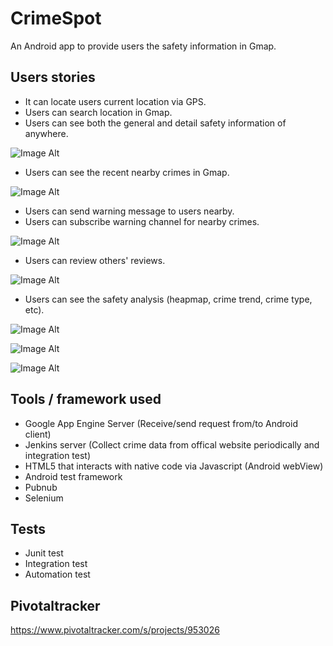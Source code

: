 CrimeSpot
========
An Android app to provide users the safety information in Gmap.

Users stories
--------------
- It can locate users current location via GPS.
- Users can search location in Gmap.
- Users can see both the general and detail safety information of anywhere.

![Image Alt](https://github.com/skyw932/CrimeSpot/raw/dev/demo/currentlocation.png)
- Users can see the recent nearby crimes in Gmap.

![Image Alt](https://github.com/skyw932/CrimeSpot/raw/dev/demo/nearbycrimes.png)
- Users can send warning message to users nearby.
- Users can subscribe warning channel for nearby crimes.

![Image Alt](https://github.com/skyw932/CrimeSpot/raw/dev/demo/sendWarn.png)
- Users can review others' reviews.

![Image Alt](https://github.com/skyw932/CrimeSpot/raw/dev/demo/sendReview.png)
- Users can see the safety analysis (heapmap, crime trend, crime type, etc).

![Image Alt](https://github.com/skyw932/CrimeSpot/raw/dev/demo/heapmap.png)

![Image Alt](https://github.com/skyw932/CrimeSpot/raw/dev/demo/historyanalysis.png)

![Image Alt](https://github.com/skyw932/CrimeSpot/raw/dev/demo/crimetype.png)

Tools / framework used
------------------------
- Google App Engine Server (Receive/send request from/to Android client)
- Jenkins server (Collect crime data from offical website periodically and integration test)
- HTML5 that interacts with native code via Javascript (Android webView)
- Android test framework
- Pubnub
- Selenium

Tests
------
- Junit test
- Integration test
- Automation test

Pivotaltracker
------------------
https://www.pivotaltracker.com/s/projects/953026
